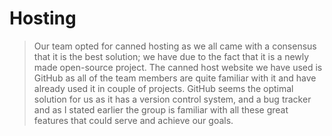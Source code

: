 # Hosting 
> Our team opted for canned hosting as we all came with a consensus that it is the best solution; we have due to the fact that it is a newly made open-source project. The canned host website we have used is GitHub as all of the team members are quite familiar with it and have already used it in couple of projects. GitHub seems the optimal solution for us as it has a version control system, and a bug tracker and as I stated earlier the group is familiar with all these great features that could serve and achieve our goals. 
